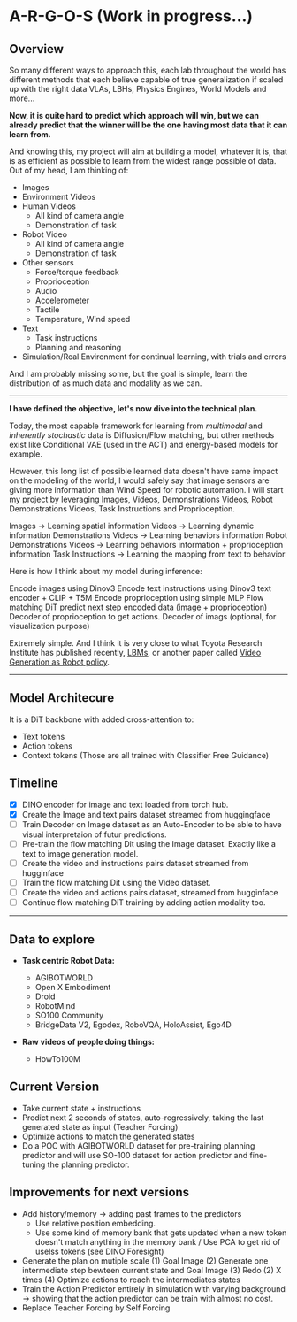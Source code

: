 # A-R-G-O-S (Work in progress...)

## Overview

So many different ways to approach this, each lab throughout the world has different methods that each believe capable of true generalization if scaled up with the right data VLAs, LBHs, Physics Engines, World Models and more...

**Now, it is quite hard to predict which approach will win, but we can already predict that the winner will be the one having most data that it can learn from.**

And knowing this, my project will aim at building a model, whatever it is, that is as efficient as possible to learn from the widest range possible of data.
Out of my head, I am thinking of:
- Images
- Environment Videos
- Human Videos
    - All kind of camera angle
    - Demonstration of task
- Robot Video
    - All kind of camera angle
    - Demonstration of task
- Other sensors
    - Force/torque feedback
    - Proprioception
    - Audio
    - Accelerometer
    - Tactile
    - Temperature, Wind speed
- Text
    - Task instructions
    - Planning and reasoning
- Simulation/Real Environment for continual learning, with trials and errors

And I am probably missing some, but the goal is simple, learn the distribution of as much data and modality as we can.

---

**I have defined the objective, let's now dive into the technical plan.**

Today, the most capable framework for learning from *multimodal* and *inherently stochastic* data is Diffusion/Flow matching, but other methods exist like Conditional VAE (used in the ACT) and energy-based models for example.

However, this long list of possible learned data doesn't have same impact on the modeling of the world, I would safely say that image sensors are giving more information than Wind Speed for robotic automation.
I will start my project by leveraging Images, Videos, Demonstrations Videos, Robot Demonstrations Videos, Task Instructions and Proprioception.

Images -> Learning spatial information
Videos -> Learning dynamic information
Demonstrations Videos -> Learning behaviors information
Robot Demonstrations Videos -> Learning behaviors information + proprioception information
Task Instructions -> Learning the mapping from text to behavior

Here is how I think about my model during inference:

Encode images using Dinov3
Encode text instructions using Dinov3 text encoder + CLIP + T5M
Encode proprioception using simple MLP
Flow matching DiT predict next step encoded data (image + proprioception)
Decoder of proprioception to get actions.
Decoder of imags (optional, for visualization purpose)

Extremely simple. And I think it is very close to what Toyota Research Institute has published recently, [LBMs](https://arxiv.org/pdf/2504.02792), or another paper called [Video Generation as Robot policy](https://arxiv.org/pdf/2508.00795).

---

## Model Architecure
It is a DiT backbone with added cross-attention to:
- Text tokens
- Action tokens
- Context tokens
(Those are all trained with Classifier Free Guidance)

## Timeline
- [x] DINO encoder for image and text loaded from torch hub.
- [x] Create the Image and text pairs dataset streamed from huggingface
- [ ] Train Decoder on Image dataset as an Auto-Encoder to be able to have visual interpretaion of futur predictions.
- [ ] Pre-train the flow matching Dit using the Image dataset. Exactly like a text to image generation model.
- [ ] Create the video and instructions pairs dataset streamed from hugginface
- [ ] Train the flow matching Dit using the Video dataset.
- [ ] Create the video and actions pairs dataset, streamed from hugginface
- [ ] Continue flow matching DiT training by adding action modality too.

---

## Data to explore
- **Task centric Robot Data:**
    - AGIBOTWORLD
    - Open X Embodiment
    - Droid
    - RobotMind
    - SO100 Community
    - BridgeData V2, Egodex, RoboVQA, HoloAssist, Ego4D

- **Raw videos of people doing things:**
    - HowTo100M

## Current Version
- Take current state + instructions
- Predict next 2 seconds of states, auto-regressively, taking the last generated state as input (Teacher Forcing)
- Optimize actions to match the generated states
- Do a POC with AGIBOTWORLD dataset for pre-training planning predictor and will use SO-100 dataset for action predictor and fine-tuning the planning predictor.

## Improvements for next versions
- Add history/memory -> adding past frames to the predictors
    - Use relative position embedding.
    - Use some kind of memory bank that gets updated when a new token doesn't match anything in the memory bank / Use PCA to get rid of uselss tokens (see DINO Foresight)
- Generate the plan on mutiple scale
    (1) Goal Image
    (2) Generate one intermediate step bewteen current state and Goal Image
    (3) Redo (2) X times
    (4) Optimize actions to reach the intermediates states
- Train the Action Predictor entirely in simulation with varying background -> showing that the action predictor can be train with almost no cost.
- Replace Teacher Forcing by Self Forcing